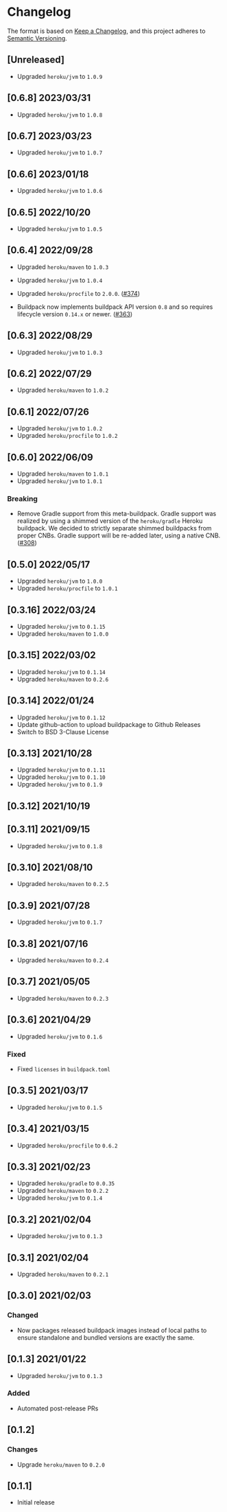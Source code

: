# Changelog
The format is based on [Keep a Changelog](https://keepachangelog.com/en/1.0.0/),
and this project adheres to [Semantic Versioning](https://semver.org/spec/v2.0.0.html).

## [Unreleased]
* Upgraded `heroku/jvm` to `1.0.9`

## [0.6.8] 2023/03/31
* Upgraded `heroku/jvm` to `1.0.8`

## [0.6.7] 2023/03/23
* Upgraded `heroku/jvm` to `1.0.7`

## [0.6.6] 2023/01/18
* Upgraded `heroku/jvm` to `1.0.6`

## [0.6.5] 2022/10/20
* Upgraded `heroku/jvm` to `1.0.5`

## [0.6.4] 2022/09/28
* Upgraded `heroku/maven` to `1.0.3`
* Upgraded `heroku/jvm` to `1.0.4`

* Upgraded `heroku/procfile` to `2.0.0`. ([#374](https://github.com/heroku/buildpacks-jvm/pull/374))
* Buildpack now implements buildpack API version `0.8` and so requires lifecycle version `0.14.x` or newer. ([#363](https://github.com/heroku/buildpacks-jvm/pull/363))

## [0.6.3] 2022/08/29
* Upgraded `heroku/jvm` to `1.0.3`

## [0.6.2] 2022/07/29
* Upgraded `heroku/maven` to `1.0.2`

## [0.6.1] 2022/07/26
* Upgraded `heroku/jvm` to `1.0.2`
* Upgraded `heroku/procfile` to `1.0.2`

## [0.6.0] 2022/06/09
* Upgraded `heroku/maven` to `1.0.1`
* Upgraded `heroku/jvm` to `1.0.1`
### Breaking
* Remove Gradle support from this meta-buildpack. Gradle support was realized by using a shimmed version of the `heroku/gradle` Heroku buildpack. We decided to strictly separate shimmed buildpacks from proper CNBs. Gradle support will be re-added later, using a native CNB. ([#308](https://github.com/heroku/buildpacks-jvm/pull/308))

## [0.5.0] 2022/05/17
* Upgraded `heroku/jvm` to `1.0.0`
* Upgraded `heroku/procfile` to `1.0.1`

## [0.3.16] 2022/03/24
* Upgraded `heroku/jvm` to `0.1.15`
* Upgraded `heroku/maven` to `1.0.0`

## [0.3.15] 2022/03/02
* Upgraded `heroku/jvm` to `0.1.14`
* Upgraded `heroku/maven` to `0.2.6`

## [0.3.14] 2022/01/24
* Upgraded `heroku/jvm` to `0.1.12`
* Update github-action to upload buildpackage to Github Releases
* Switch to BSD 3-Clause License

## [0.3.13] 2021/10/28
* Upgraded `heroku/jvm` to `0.1.11`
* Upgraded `heroku/jvm` to `0.1.10`
* Upgraded `heroku/jvm` to `0.1.9`

## [0.3.12] 2021/10/19

## [0.3.11] 2021/09/15
* Upgraded `heroku/jvm` to `0.1.8`

## [0.3.10] 2021/08/10
* Upgraded `heroku/maven` to `0.2.5`

## [0.3.9] 2021/07/28
* Upgraded `heroku/jvm` to `0.1.7`

## [0.3.8] 2021/07/16
* Upgraded `heroku/maven` to `0.2.4`

## [0.3.7] 2021/05/05
* Upgraded `heroku/maven` to `0.2.3`

## [0.3.6] 2021/04/29
* Upgraded `heroku/jvm` to `0.1.6`
### Fixed
* Fixed `licenses` in `buildpack.toml`

## [0.3.5] 2021/03/17
* Upgraded `heroku/jvm` to `0.1.5`

## [0.3.4] 2021/03/15
* Upgraded `heroku/procfile` to `0.6.2`

## [0.3.3] 2021/02/23
* Upgraded `heroku/gradle` to `0.0.35`
* Upgraded `heroku/maven` to `0.2.2`
* Upgraded `heroku/jvm` to `0.1.4`

## [0.3.2] 2021/02/04
* Upgraded `heroku/jvm` to `0.1.3`

## [0.3.1] 2021/02/04
* Upgraded `heroku/maven` to `0.2.1`

## [0.3.0] 2021/02/03
### Changed
* Now packages released buildpack images instead of local paths to ensure standalone and bundled
  versions are exactly the same.

## [0.1.3] 2021/01/22
* Upgraded `heroku/jvm` to `0.1.3`

### Added
* Automated post-release PRs

## [0.1.2]
### Changes
* Upgrade `heroku/maven` to `0.2.0`

## [0.1.1]
* Initial release
